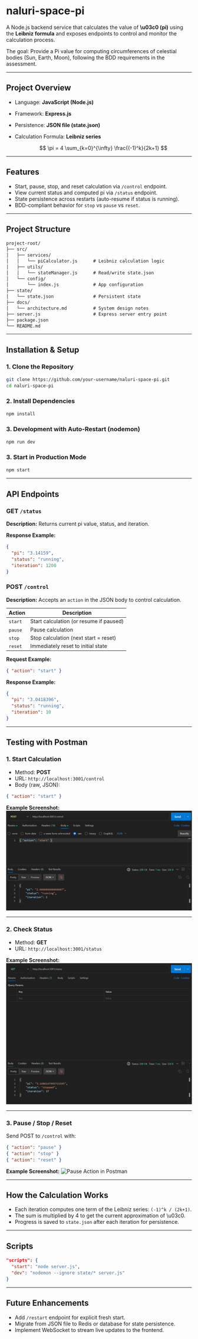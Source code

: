 # naluri-space-pi

A Node.js backend service that calculates the value of **\u03c0 (pi)** using the **Leibniz formula** and exposes endpoints to control and monitor the calculation process.

The goal: Provide a Pi value for computing circumferences of celestial bodies (Sun, Earth, Moon), following the BDD requirements in the assessment.

---

## **Project Overview**

* Language: **JavaScript (Node.js)**
* Framework: **Express.js**
* Persistence: **JSON file (state.json)**
* Calculation Formula: **Leibniz series**

  $$
  \pi = 4 \sum_{k=0}^{\infty} \frac{(-1)^k}{2k+1}
  $$

---

## **Features**

* Start, pause, stop, and reset calculation via `/control` endpoint.
* View current status and computed pi via `/status` endpoint.
* State persistence across restarts (auto-resume if status is running).
* BDD-compliant behavior for `stop` vs `pause` vs `reset`.

---

## **Project Structure**

```
project-root/
├── src/
│   ├── services/
│   │   └── piCalculator.js      # Leibniz calculation logic
│   ├── utils/
│   │   └── stateManager.js      # Read/write state.json
│   └── config/
│       └── index.js             # App configuration
├── state/
│   └── state.json               # Persistent state
├── docs/
│   └── architecture.md          # System design notes
├── server.js                    # Express server entry point
├── package.json
└── README.md
```

---

## **Installation & Setup**

### 1. Clone the Repository

```bash
git clone https://github.com/your-username/naluri-space-pi.git
cd naluri-space-pi
```

### 2. Install Dependencies

```bash
npm install
```

### 3. Development with Auto-Restart (nodemon)

```bash
npm run dev
```

### 3. Start in Production Mode

```bash
npm start
```

---

## **API Endpoints**

### **GET** `/status`

**Description:** Returns current pi value, status, and iteration.

**Response Example:**

```json
{
  "pi": "3.14159",
  "status": "running",
  "iteration": 1200
}
```

### **POST** `/control`

**Description:** Accepts an `action` in the JSON body to control calculation.

| Action  | Description                             |
| ------- | --------------------------------------- |
| `start` | Start calculation (or resume if paused) |
| `pause` | Pause calculation                       |
| `stop`  | Stop calculation (next start = reset)   |
| `reset` | Immediately reset to initial state      |

**Request Example:**

```json
{ "action": "start" }
```

**Response Example:**

```json
{
  "pi": "3.0418396",
  "status": "running",
  "iteration": 10
}
```

---

## **Testing with Postman**

### 1. **Start Calculation**

* Method: **POST**
* URL: `http://localhost:3001/control`
* Body (raw, JSON):

```json
{ "action": "start" }
```

**Example Screenshot:**
![Start Action in Postman](docs/screenshots/start-postman.png)

---

### 2. **Check Status**

* Method: **GET**
* URL: `http://localhost:3001/status`

**Example Screenshot:**
![Status Response in Postman](docs/screenshots/status-postman.png)

---

### 3. **Pause / Stop / Reset**

Send POST to `/control` with:

```json
{ "action": "pause" }
{ "action": "stop" }
{ "action": "reset" }
```

**Example Screenshot:**
![Pause Action in Postman](docs/screenshots/pause-postman.png)

---

## **How the Calculation Works**

* Each iteration computes one term of the Leibniz series: `(-1)^k / (2k+1)`.
* The sum is multiplied by 4 to get the current approximation of \u03c0.
* Progress is saved to `state.json` after each iteration for persistence.

---

## **Scripts**

```json
"scripts": {
  "start": "node server.js",
  "dev": "nodemon --ignore state/* server.js"
}
```

---

## **Future Enhancements**

* Add `/restart` endpoint for explicit fresh start.
* Migrate from JSON file to Redis or database for state persistence.
* Implement WebSocket to stream live updates to the frontend.